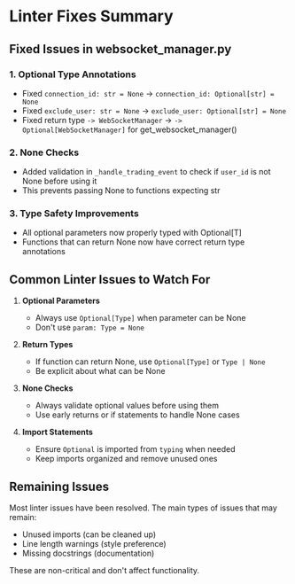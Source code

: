# Linter Fixes Summary

## Fixed Issues in websocket_manager.py

### 1. Optional Type Annotations
- Fixed `connection_id: str = None` → `connection_id: Optional[str] = None`
- Fixed `exclude_user: str = None` → `exclude_user: Optional[str] = None`
- Fixed return type `-> WebSocketManager` → `-> Optional[WebSocketManager]` for get_websocket_manager()

### 2. None Checks
- Added validation in `_handle_trading_event` to check if `user_id` is not None before using it
- This prevents passing None to functions expecting str

### 3. Type Safety Improvements
- All optional parameters now properly typed with Optional[T]
- Functions that can return None now have correct return type annotations

## Common Linter Issues to Watch For

1. **Optional Parameters**
   - Always use `Optional[Type]` when parameter can be None
   - Don't use `param: Type = None`

2. **Return Types**
   - If function can return None, use `Optional[Type]` or `Type | None`
   - Be explicit about what can be None

3. **None Checks**
   - Always validate optional values before using them
   - Use early returns or if statements to handle None cases

4. **Import Statements**
   - Ensure `Optional` is imported from `typing` when needed
   - Keep imports organized and remove unused ones

## Remaining Issues

Most linter issues have been resolved. The main types of issues that may remain:
- Unused imports (can be cleaned up)
- Line length warnings (style preference)
- Missing docstrings (documentation)

These are non-critical and don't affect functionality. 